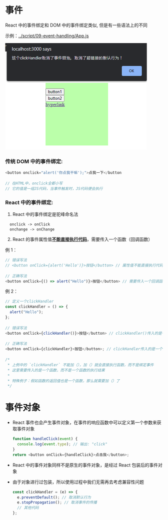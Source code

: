 # 事件

React 中的事件绑定和 DOM 中的事件绑定类似, 但是有一些语法上的不同

示例：[../script/09-event-handling/App.js](../script/09-event-handling/App.js)

![](./image/09-event-handling.png)

### 传统 DOM 中的事件绑定:

```js
<button onclick="alert('你点我干嘛');">点我一下</button

// 在HTML中，onclick全都小写
// 它的值是一组JS代码，当事件触发时，JS代码便会执行
```

### React 中的事件绑定:

1. React 中的事件绑定是驼峰命名法

```
  onclick -> onClick
  onchange -> onChange
```

2. React 的事件属性值<u>**不能直接执行代码**</u>，需要传入一个函数（回调函数）

例 1：

```js
// 错误写法
// <button onClick={alert('Hello')}>按钮</button> // 属性值不能直接执行代码

// 正确写法
<button onClick={() => alert("Hello")}>按钮</button> // 需要传入一个回调函数
```

例 2：

```js
// 定义一个clickHandler
const clickHandler = () => {
  alert("Hello");
};

// 错误写法
<button onClick={clickHandler()}>按钮</button> // clickHandler()传入的是一个函数的执行结果, 会在页面加载完成后立即执行

// 正确写法
<button onClick={clickHandler}>按钮</button>; // clickHandler传入的是一个函数, 会在事件触发（点击按钮）时执行

/*
 * 上例中的 `clickHandler` 不能加（），加（）就会直接执行函数，而不是绑定事件
 * 这里需要传入的是一个函数，而不是一个函数的执行结果
 *
 * 特殊例子：假如函数的返回值也是一个函数，那么就需要加（）了
 */
```

# 事件对象

- React 事件也会产生事件对象，在事件的响应函数中可以定义第一个参数来获取事件对象

  ```js
  function handleClick(event) {
    console.log(event.type); // 输出: "click"
  }
  return <button onClick={handleClick}>点击我</button>;
  ```

- React 中的事件对象同样不是原生的事件对象，是经过 React 包装后的事件对象
- 由于对象进行过包装，所以使用过程中我们无需再去考虑兼容性问题
  ```js
  const clickHandler = (e) => {
    e.preventDefault(); // 取消默认行为
    e.stopPropagation(); // 取消事件的传播
    // 其他代码
  };
  ```

